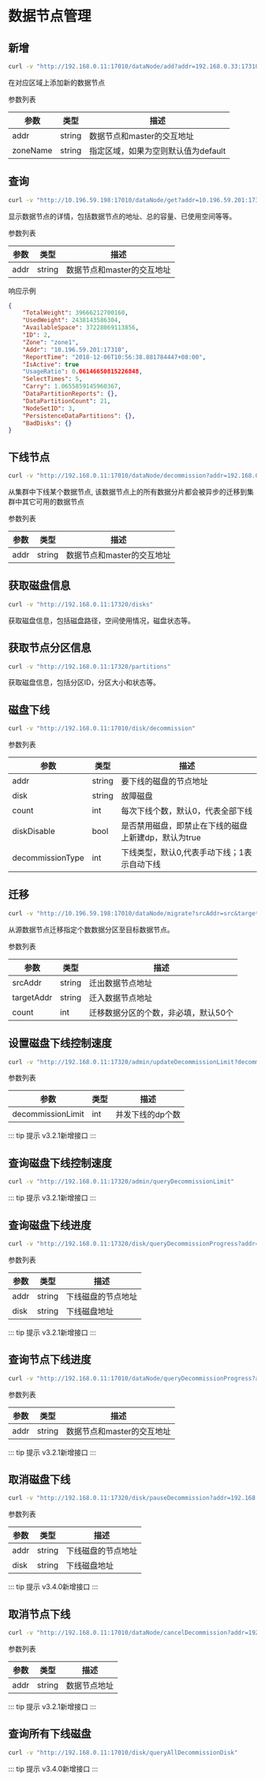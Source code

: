 # 数据节点管理

## 新增

``` bash
curl -v "http://192.168.0.11:17010/dataNode/add?addr=192.168.0.33:17310&zoneName=default"
```

在对应区域上添加新的数据节点

参数列表

| 参数     | 类型   | 描述                               |
|----------|--------|----------------------------------|
| addr     | string | 数据节点和master的交互地址         |
| zoneName | string | 指定区域，如果为空则默认值为default |

## 查询

``` bash
curl -v "http://10.196.59.198:17010/dataNode/get?addr=10.196.59.201:17310"  | python -m json.tool
```

显示数据节点的详情，包括数据节点的地址、总的容量、已使用空间等等。

参数列表

| 参数 | 类型   | 描述                       |
|------|--------|--------------------------|
| addr | string | 数据节点和master的交互地址 |

响应示例

``` json
{
    "TotalWeight": 39666212700160,
    "UsedWeight": 2438143586304,
    "AvailableSpace": 37228069113856,
    "ID": 2,
    "Zone": "zone1",
    "Addr": "10.196.59.201:17310",
    "ReportTime": "2018-12-06T10:56:38.881784447+08:00",
    "IsActive": true
    "UsageRatio": 0.06146650815226848,
    "SelectTimes": 5,
    "Carry": 1.0655859145960367,
    "DataPartitionReports": {},
    "DataPartitionCount": 21,
    "NodeSetID": 3,
    "PersistenceDataPartitions": {},
    "BadDisks": {}
}
```

## 下线节点

``` bash
curl -v "http://192.168.0.11:17010/dataNode/decommission?addr=192.168.0.33:17310"
```

从集群中下线某个数据节点,
该数据节点上的所有数据分片都会被异步的迁移到集群中其它可用的数据节点

参数列表

| 参数 | 类型   | 描述                       |
|------|--------|--------------------------|
| addr | string | 数据节点和master的交互地址 |

## 获取磁盘信息

``` bash
curl -v "http://192.168.0.11:17320/disks"
```

获取磁盘信息，包括磁盘路径，空间使用情况，磁盘状态等。

## 获取节点分区信息

``` bash
curl -v "http://192.168.0.11:17320/partitions"
```

获取磁盘信息，包括分区ID，分区大小和状态等。

## 磁盘下线

``` bash
curl -v "http://192.168.0.11:17010/disk/decommission"
```

参数列表

| 参数  | 类型   | 描述                            |
|-------|--------|-------------------------------|
| addr  | string | 要下线的磁盘的节点地址          |
| disk  | string | 故障磁盘                        |
| count | int    | 每次下线个数，默认0，代表全部下线 |
| diskDisable | bool    | 是否禁用磁盘，即禁止在下线的磁盘上新建dp，默认为true |
| decommissionType | int    | 下线类型，默认0,代表手动下线；1表示自动下线 |

## 迁移

``` bash
curl -v "http://10.196.59.198:17010/dataNode/migrate?srcAddr=src&targetAddr=dst&count=3"
```

从源数据节点迁移指定个数数据分区至目标数据节点。

参数列表

| 参数       | 类型   | 描述                               |
|------------|--------|----------------------------------|
| srcAddr    | string | 迁出数据节点地址                   |
| targetAddr | string | 迁入数据节点地址                   |
| count      | int    | 迁移数据分区的个数，非必填，默认50个 |

## 设置磁盘下线控制速度

``` bash
curl -v "http://192.168.0.11:17320/admin/updateDecommissionLimit?decommissionLimit=10"
```

参数列表

| 参数              | 类型 | 描述             |
|-------------------|------|----------------|
| decommissionLimit | int  | 并发下线的dp个数 |

::: tip 提示
v3.2.1新增接口
:::

## 查询磁盘下线控制速度

``` bash
curl -v "http://192.168.0.11:17320/admin/queryDecommissionLimit"
```

::: tip 提示
v3.2.1新增接口
:::

## 查询磁盘下线进度

``` bash
curl -v "http://192.168.0.11:17320/disk/queryDecommissionProgress?addr=192.168.0.12:17310&disk=/home/service/var/data1"
```

参数列表

| 参数 | 类型   | 描述               |
|------|--------|------------------|
| addr | string | 下线磁盘的节点地址 |
| disk | string | 下线磁盘地址       |

::: tip 提示
v3.2.1新增接口
:::

## 查询节点下线进度

``` bash
curl -v "http://192.168.0.11:17010/dataNode/queryDecommissionProgress?addr=192.168.0.33:17310"
```

参数列表

| 参数 | 类型   | 描述                       |
|------|--------|--------------------------|
| addr | string | 数据节点和master的交互地址 |

::: tip 提示
v3.2.1新增接口
:::

## 取消磁盘下线

``` bash
curl -v "http://192.168.0.11:17320/disk/pauseDecommission?addr=192.168.0.12:17310&disk=/home/service/var/data1"
```

参数列表

| 参数 | 类型   | 描述               |
|------|--------|------------------|
| addr | string | 下线磁盘的节点地址 |
| disk | string | 下线磁盘地址       |

::: tip 提示
v3.4.0新增接口
:::

## 取消节点下线

``` bash
curl -v "http://192.168.0.11:17010/dataNode/cancelDecommission?addr=192.168.0.33:17310"
```

参数列表

| 参数 | 类型   | 描述                       |
|------|--------|--------------------------|
| addr | string | 数据节点地址 |

::: tip 提示
v3.2.1新增接口
:::

## 查询所有下线磁盘

``` bash
curl -v "http://192.168.0.11:17010/disk/queryAllDecommissionDisk"
```

::: tip 提示
v3.4.0新增接口
:::